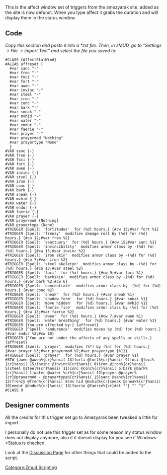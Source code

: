 This is the affect window set of triggers from the amezyarak site, added
as the site is now defunct. When you type affect it grabs the duration
and will display them in the status window.

## Code

*Copy this section and paste it into a \*.txt file. Then, in zMUD, go to
"Settings -\> File -\> Import Text" and select the file you saved to:*

    #CLASS {AffectStatWind}
    #ALIAS affreset {
      #var sanc "-"
      #var fren "-"
      #var foci "-"
      #var fort "-"
      #var awen "-"
      #var invinc "-"
      #var steel "-"
      #var iron "-"
      #var conc "-"
      #var bark "-"
      #var sneak "-"
      #var mvhid "-"
      #var water "-"
      #var endur "-"
      #var faerie "-"
      #var prayer "-"
      #var prayermod "Nothing"
      #var prayertype "None"
      }
    #VAR sanc {-}
    #VAR fren {-}
    #VAR foci {-}
    #VAR fort {-}
    #VAR awen {-}
    #VAR invinc {-}
    #VAR steel {-}
    #VAR iron {-}
    #VAR conc {-}
    #VAR bark {-}
    #VAR sneak {-}
    #VAR mvhid {-}
    #VAR water {-}
    #VAR endur {-}
    #VAR faerie {-}
    #VAR prayer {-}
    #VAR prayermod {Nothing}
    #VAR prayertype {None}
    #TRIGGER {Spell: 'fortitudes'  for (%d) hours.} {#cw 13;#var fort %1}
    #TRIGGER {Spell: 'frenzy'  modifies damage roll by (%d) for (%d) hours.} {#co 12;#var fren %2}
    #TRIGGER {Spell: 'sanctuary'  for (%d) hours.} {#cw 15;#var sanc %1}
    #TRIGGER {Spell: 'invincibility'  modifies armor class by -(%d) for (%d) hours.} {#cw 15;#var invinc %2}
    #TRIGGER {Spell: 'iron skin'  modifies armor class by -(%d) for (%d) hours.} {#co 7;#var iron %2}
    #TRIGGER {Spell: 'steel skeleton'  modifies armor class by -(%d) for (%d) hours.} {#co 13;#var steel %2}
    #TRIGGER {Spell: 'foci'  for (%x) hours.} {#cw 9;#var foci %1}
    #TRIGGER {Spell: 'barkskin'  modifies armor class by -(%d) for (%d) hours.} {#var bark %2;#cw 6}
    #TRIGGER {Spell: 'concentrate'  modifies armor class by -(%d) for (%d) hours.} {#var conc %2}
    #TRIGGER {Spell: 'sneak'  for (%d) hours.} {#var sneak %1}
    #TRIGGER {Spell: 'shadow form'  for (%d) hours.} {#var sneak %1}
    #TRIGGER {Spell: 'move hidden'  for (%d) hours.} {#var mvhid %1}
    #TRIGGER {Spell: 'faerie fire'  modifies armor class by (%d) for (%d) hours.} {#cw 13;#var faerie %2}
    #TRIGGER {Spell: 'awen'  for (%d) hours.} {#cw 7;#var awen %1}
    #TRIGGER {Spell: 'water breathing'  for (%d) hours.} {#var water %1}
    #TRIGGER {You are affected by:} {affreset}
    #TRIGGER {^Spell: 'endurance'  modifies moves by (%d) for (%d) hours.} {#var endur %2;#cw 10}
    #TRIGGER {^You are not under the affects of any spells or skills.} {affreset}
    #TRIGGER {Spell: 'prayer'  modifies (%*) by (%n) for (%d) hours.} {#var prayer %3;#var prayermod %2;#var prayertype {%1}}
    #TRIGGER {Spell: 'prayer'  for (%d) hours.} {#var prayer %1}
    #STW {awen @awen%{cr}%ansi( 13)forti @fort%{cr}%ansi( 9)foci @foci%{cr}%ansi( 15)invinc @invinc%{cr}%ansi( 8)iron @iron%{cr}%ansi( 5)steel @steel%{cr}%ansi( 11)conc @conc%{cr}%ansi( 6)bark @bark%{cr}%ansi( 1)water @water %cr%{cr}%ansi( 13)prayer @prayer%{cr}@prayermod - @prayertype%{cr}%ansi( 15)sanc @sanc%{cr}%ansi( 12)frenzy @fren%{cr}%ansi( 8)mv hid @mvhid%{cr}sneak @sneak%{cr}%ansi( 10)endur @endur%{cr}%ansi( 13)faerie @faerie%{cr}#st ""} "" "1"
    #CLASS 0

## Designer comments

All the credits for this trigger set go to Amezyarak been tweaked a
little for import.

I personally do not use this trigger set as for some reason my status
window does not display anymore, also if it doesnt display for you see
if Windows-\>Status is checked.

Look at the [Discussion Page](Talk:Zmud_Affect_Status_Window "wikilink")
for other things that could be added to the script.

[Category:Zmud Scripting](Category:Zmud_Scripting "wikilink")
